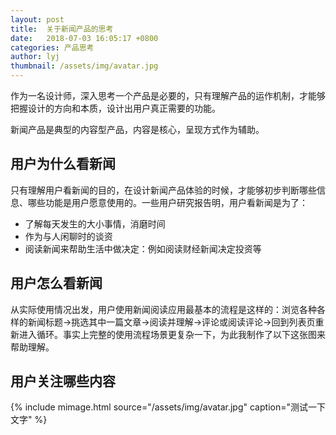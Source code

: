 ```yaml
---
layout: post
title:  关于新闻产品的思考
date:   2018-07-03 16:05:17 +0800
categories: 产品思考
author: lyj
thumbnail: /assets/img/avatar.jpg
---
```

 
作为一名设计师，深入思考一个产品是必要的，只有理解产品的运作机制，才能够把握设计的方向和本质，设计出用户真正需要的功能。

新闻产品是典型的内容型产品，内容是核心，呈现方式作为辅助。

## 用户为什么看新闻

只有理解用户看新闻的目的，在设计新闻产品体验的时候，才能够初步判断哪些信息、哪些功能是用户愿意使用的。一些用户研究报告明，用户看新闻是为了：

* 了解每天发生的大小事情，消磨时间
* 作为与人闲聊时的谈资
* 阅读新闻来帮助生活中做决定：例如阅读财经新闻决定投资等

## 用户怎么看新闻

从实际使用情况出发，用户使用新闻阅读应用最基本的流程是这样的：浏览各种各样的新闻标题→挑选其中一篇文章→阅读并理解→评论或阅读评论→回到列表页重新进入循环。事实上完整的使用流程场景更复杂一下，为此我制作了以下这张图来帮助理解。

## 用户关注哪些内容



{% include mimage.html source="/assets/img/avatar.jpg" caption="测试一下文字" %}
